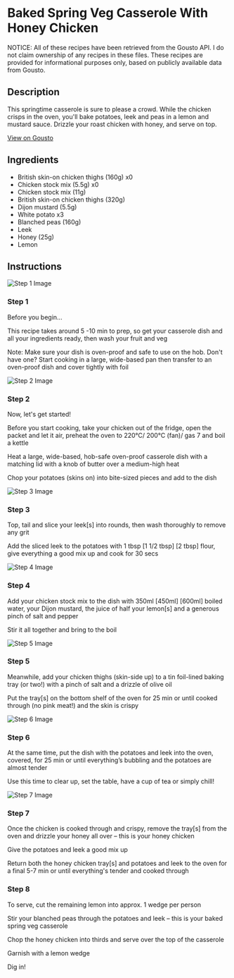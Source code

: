 # Baked Spring Veg Casserole With Honey Chicken

NOTICE: All of these recipes have been retrieved from the Gousto API. I do not claim ownership of any recipes in these files. These recipes are provided for informational purposes only, based on publicly available data from Gousto.

## Description

This springtime casserole is sure to please a crowd. While the chicken crisps in the oven, you'll bake potatoes, leek and peas in a lemon and mustard sauce. Drizzle your roast chicken with honey, and serve on top. 

[View on Gousto](https://www.gousto.co.uk/recipes/cookbook/baked-spring-veg-casserole-with-honey-chicken)

## Ingredients

- British skin-on chicken thighs (160g) x0
- Chicken stock mix (5.5g) x0
- Chicken stock mix (11g)
- British skin-on chicken thighs (320g)
- Dijon mustard (5.5g)
- White potato x3
- Blanched peas (160g)
- Leek
- Honey (25g)
- Lemon

## Instructions

![Step 1 Image](https://production-media.gousto.co.uk/cms/recipe-step-image/Step-1-1718105998702-x200.jpg)

### Step 1

Before you begin...

This recipe takes around 5 -10 min<span class="text-danger"> </span>to prep, so get your casserole dish and all your ingredients ready, then wash your fruit and veg

Note: Make sure your dish is oven-proof and safe to use on the hob. Don't have one? Start cooking in a large, wide-based pan then transfer to an oven-proof dish and cover tightly with foil

![Step 2 Image](https://production-media.gousto.co.uk/cms/recipe-step-image/step-2-1718105992990-x200.jpg)

### Step 2

Now, let's get started!

Before you start cooking, take your chicken out of the fridge, open the packet and let it air, preheat the oven to 220°C/ 200°C (fan)/ gas 7 and boil a kettle

Heat a large, wide-based, hob-safe oven-proof casserole dish with a matching lid with a knob of butter over a medium-high heat

Chop your potatoes (skins on) into bite-sized pieces and add to the dish

![Step 3 Image](https://production-media.gousto.co.uk/cms/recipe-step-image/step-3-1718106006093-x200.jpg)

### Step 3

Top, tail and slice your leek[s] into rounds, then wash thoroughly to remove any grit

Add the sliced leek to the potatoes with 1 tbsp <span class="text-purple">[1 1/2 tbsp]</span> <span class="text-danger">[2 tbsp]</span> flour, give everything a good mix up and cook for 30 secs

![Step 4 Image](https://production-media.gousto.co.uk/cms/recipe-step-image/step-4-1718106010651-x200.jpg)

### Step 4

Add your chicken stock mix to the dish with 350ml <span class="text-purple">[450ml]</span> <span class="text-danger">[600ml] </span>boiled water, your Dijon mustard, the juice of half your lemon[s] and a generous pinch of salt and pepper

Stir it all together and bring to the boil

![Step 5 Image](https://production-media.gousto.co.uk/cms/recipe-step-image/step-5-1718106019299-x200.jpg)

### Step 5

Meanwhile, add your chicken thighs (skin-side up) to a tin foil-lined baking tray (or two!) with a pinch of salt and a drizzle of olive oil

Put the tray[s] on the bottom shelf of the oven for 25 min or until cooked through (no pink meat!) and the skin is crispy

![Step 6 Image](https://production-media.gousto.co.uk/cms/recipe-step-image/Step-6-1718106028550-x200.jpg)

### Step 6

At the same time, put the dish with the potatoes and leek into the oven, covered, for 25 min or until everything’s bubbling and the potatoes are almost tender

Use this time to clear up, set the table, have a cup of tea or simply chill!

![Step 7 Image](https://production-media.gousto.co.uk/cms/recipe-step-image/step-7-1718106033541-x200.jpg)

### Step 7

Once the chicken is cooked through and crispy, remove the tray[s] from the oven and drizzle your honey all over – this is your honey chicken

Give the potatoes and leek a good mix up

Return both the honey chicken tray[s] and potatoes and leek to the oven for a final 5-7 min or until everything's tender and cooked through

### Step 8

To serve, cut the remaining lemon into approx. 1 wedge per person

Stir your blanched peas through the potatoes and leek – this is your baked spring veg casserole

Chop the honey chicken into thirds and serve over the top of the casserole

Garnish with a lemon wedge

Dig in!

